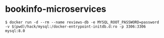# bookinfo-microservices

```
$ docker run -d --rm --name reviews-db -e MYSQL_ROOT_PASSWORD=password -v $(pwd)/hack/mysql:/docker-entrypoint-initdb.d:ro -p 3306:3306 mysql:8.0
```
